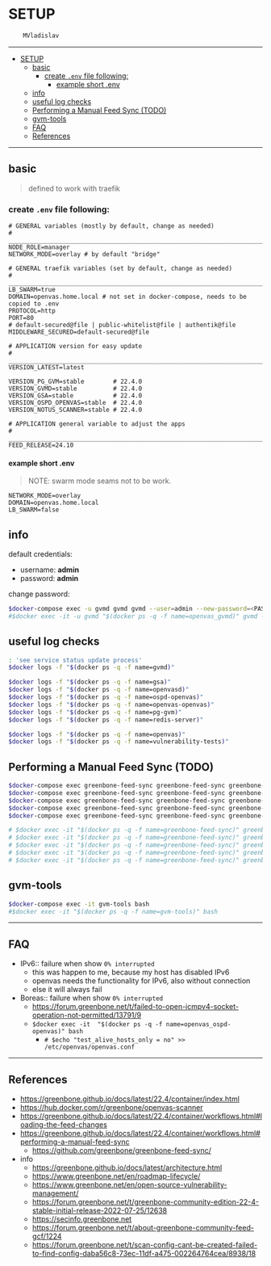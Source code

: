 # SETUP

```sh
    MVladislav
```

---

- [SETUP](#setup)
  - [basic](#basic)
    - [create `.env` file following:](#create-env-file-following)
      - [example short .env](#example-short-env)
  - [info](#info)
  - [useful log checks](#useful-log-checks)
  - [Performing a Manual Feed Sync (TODO)](#performing-a-manual-feed-sync-todo)
  - [gvm-tools](#gvm-tools)
  - [FAQ](#faq)
  - [References](#references)

---

## basic

> defined to work with traefik

### create `.env` file following:

```env
# GENERAL variables (mostly by default, change as needed)
# ______________________________________________________________________________
NODE_ROLE=manager
NETWORK_MODE=overlay # by default "bridge"

# GENERAL traefik variables (set by default, change as needed)
# ______________________________________________________________________________
LB_SWARM=true
DOMAIN=openvas.home.local # not set in docker-compose, needs to be copied to .env
PROTOCOL=http
PORT=80
# default-secured@file | public-whitelist@file | authentik@file
MIDDLEWARE_SECURED=default-secured@file

# APPLICATION version for easy update
# ______________________________________________________________________________
VERSION_LATEST=latest

VERSION_PG_GVM=stable        # 22.4.0
VERSION_GVMD=stable          # 22.4.0
VERSION_GSA=stable           # 22.4.0
VERSION_OSPD_OPENVAS=stable  # 22.4.0
VERSION_NOTUS_SCANNER=stable # 22.4.0

# APPLICATION general variable to adjust the apps
# ______________________________________________________________________________
FEED_RELEASE=24.10
```

#### example short .env

> NOTE: swarm mode seams not to be work.

```env
NETWORK_MODE=overlay
DOMAIN=openvas.home.local
LB_SWARM=false
```

## info

default credentials:

- username: **admin**
- password: **admin**

change password:

```sh
$docker-compose exec -u gvmd gvmd gvmd --user=admin --new-password=<PASSWORD>
#$docker exec -it -u gvmd "$(docker ps -q -f name=openvas_gvmd)" gvmd --user=admin --new-password=<PASSWORD>
```

## useful log checks

```sh
: 'see service status update process'
$docker logs -f "$(docker ps -q -f name=gvmd)"

$docker logs -f "$(docker ps -q -f name=gsa)"
$docker logs -f "$(docker ps -q -f name=openvasd)"
$docker logs -f "$(docker ps -q -f name=ospd-openvas)"
$docker logs -f "$(docker ps -q -f name=openvas-openvas)"
$docker logs -f "$(docker ps -q -f name=pg-gvm)"
$docker logs -f "$(docker ps -q -f name=redis-server)"

$docker logs -f "$(docker ps -q -f name=openvas)"
$docker logs -f "$(docker ps -q -f name=vulnerability-tests)"
```

## Performing a Manual Feed Sync (TODO)

```sh
$docker-compose exec greenbone-feed-sync greenbone-feed-sync greenbone-feed-sync --type nasl
$docker-compose exec greenbone-feed-sync greenbone-feed-sync greenbone-feed-sync --type notus
$docker-compose exec greenbone-feed-sync greenbone-feed-sync greenbone-feed-sync --type scap
$docker-compose exec greenbone-feed-sync greenbone-feed-sync greenbone-feed-sync --type cert
$docker-compose exec greenbone-feed-sync greenbone-feed-sync greenbone-feed-sync --type gvmd-data

# $docker exec -it "$(docker ps -q -f name=greenbone-feed-sync)" greenbone-feed-sync greenbone-feed-sync --type nasl
# $docker exec -it "$(docker ps -q -f name=greenbone-feed-sync)" greenbone-feed-sync greenbone-feed-sync --type notus
# $docker exec -it "$(docker ps -q -f name=greenbone-feed-sync)" greenbone-feed-sync greenbone-feed-sync --type scap
# $docker exec -it "$(docker ps -q -f name=greenbone-feed-sync)" greenbone-feed-sync greenbone-feed-sync --type cert
# $docker exec -it "$(docker ps -q -f name=greenbone-feed-sync)" greenbone-feed-sync greenbone-feed-sync --type gvmd-data
```

## gvm-tools

```sh
$docker-compose exec -it gvm-tools bash
#$docker exec -it "$(docker ps -q -f name=gvm-tools)" bash
```

---

## FAQ

- IPv6:: failure when show `0% interrupted`
  - this was happen to me, because my host has disabled IPv6
  - openvas needs the functionality for IPv6, also without connection
  - else it will always fail
- Boreas:: failure when show `0% interrupted`
  - <https://forum.greenbone.net/t/failed-to-open-icmpv4-socket-operation-not-permitted/13791/9>
  - `$docker exec -it  "$(docker ps -q -f name=openvas_ospd-openvas)" bash`
    - `# $echo "test_alive_hosts_only = no" >> /etc/openvas/openvas.conf`

---

## References

- <https://greenbone.github.io/docs/latest/22.4/container/index.html>
- <https://hub.docker.com/r/greenbone/openvas-scanner>
- <https://greenbone.github.io/docs/latest/22.4/container/workflows.html#loading-the-feed-changes>
- <https://greenbone.github.io/docs/latest/22.4/container/workflows.html#performing-a-manual-feed-sync>
  - <https://github.com/greenbone/greenbone-feed-sync/>
- info
  - <https://greenbone.github.io/docs/latest/architecture.html>
  - <https://www.greenbone.net/en/roadmap-lifecycle/>
  - <https://www.greenbone.net/en/open-source-vulnerability-management/>
  - <https://forum.greenbone.net/t/greenbone-community-edition-22-4-stable-initial-release-2022-07-25/12638>
  - <https://secinfo.greenbone.net>
  - <https://forum.greenbone.net/t/about-greenbone-community-feed-gcf/1224>
  - <https://forum.greenbone.net/t/scan-config-cant-be-created-failed-to-find-config-daba56c8-73ec-11df-a475-002264764cea/8938/18>
